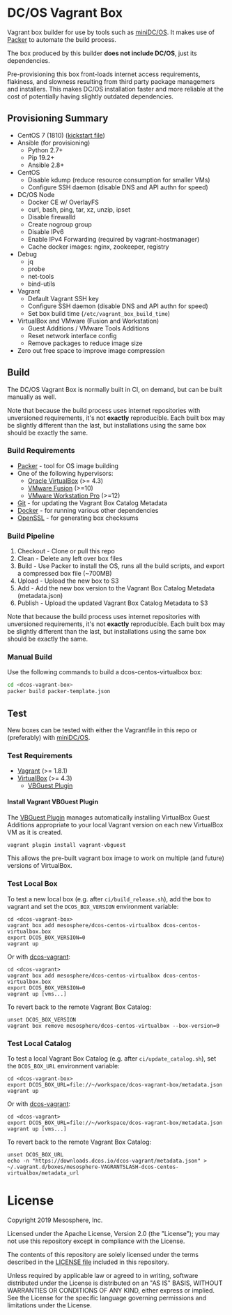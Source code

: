 # DC/OS Vagrant Box

Vagrant box builder for use by tools such as [miniDC/OS](https://minidcos.readthedocs.io/en/latest/).  It makes use of [Packer](https://www.packer.io/) to automate the build process.

The box produced by this builder **does not include DC/OS**, just its dependencies.

Pre-provisioning this box front-loads internet access requirements, flakiness, and slowness resulting from third party package managemers and installers. This makes DC/OS installation faster and more reliable at the cost of potentially having slightly outdated dependencies.

## Provisioning Summary

- CentOS 7 (1810) ([kickstart file](http/ks.cfg))
- Ansible (for provisioning)
  - Python 2.7+
  - Pip 19.2+
  - Ansible 2.8+
- CentOS
  - Disable kdump (reduce resource consumption for smaller VMs)
  - Configure SSH daemon (disable DNS and API authn for speed)
- DC/OS Node
  - Docker CE w/ OverlayFS
  - curl, bash, ping, tar, xz, unzip, ipset
  - Disable firewalld
  - Create nogroup group
  - Disable IPv6
  - Enable IPv4 Forwarding (required by vagrant-hostmanager)
  - Cache docker images: nginx, zookeeper, registry
- Debug
  - jq
  - probe
  - net-tools
  - bind-utils
- Vagrant
  - Default Vagrant SSH key
  - Configure SSH daemon (disable DNS and API authn for speed)
  - Set box build time (`/etc/vagrant_box_build_time`)
- VirtualBox and VMware (Fusion and Workstation)
  - Guest Additions / VMware Tools Additions
  - Reset network interface config
  - Remove packages to reduce image size
- Zero out free space to improve image compression

## Build

The DC/OS Vagrant Box is normally built in CI, on demand, but can be built manually as well.

Note that because the build process uses internet repositories with unversioned requirements, it's not **exactly** reproducible. Each built box may be slightly different than the last, but installations using the same box should be exactly the same.


### Build Requirements

- [Packer](https://www.packer.io/) - tool for OS image building
- One of the following hypervisors:
    - [Oracle VirtualBox](https://www.virtualbox.org/) (>= 4.3)
    - [VMware Fusion](https://www.vmware.com/uk/products/fusion.html) (>=10)
    - [VMware Workstation Pro](https://www.vmware.com/uk/products/workstation-pro.html) (>=12)
- [Git](https://git-scm.com/) - for updating the Vagrant Box Catalog Metadata
- [Docker](https://www.docker.com/) - for running various other dependencies
- [OpenSSL](https://www.openssl.org/) - for generating box checksums

### Build Pipeline

1. Checkout - Clone or pull this repo
1. Clean - Delete any left over box files
1. Build - Use Packer to install the OS, runs all the build scripts, and export a compressed box file (~700MB)
1. Upload - Upload the new box to S3
1. Add - Add the new box version to the Vagrant Box Catalog Metadata (metadata.json)
1. Publish - Upload the updated Vagrant Box Catalog Metadata to S3

Note that because the build process uses internet repositories with unversioned requirements, it's not **exactly** reproducible. Each built box may be slightly different than the last, but installations using the same box should be exactly the same.

### Manual Build

Use the following commands to build a dcos-centos-virtualbox box:

```bash
cd <dcos-vagrant-box>
packer build packer-template.json
```

## Test

New boxes can be tested with either the Vagrantfile in this repo or (preferably) with [miniDC/OS](https://minidcos.readthedocs.io/en/latest/).

### Test Requirements

- [Vagrant](https://www.vagrantup.com/) (>= 1.8.1)
- [VirtualBox](https://www.virtualbox.org/) (>= 4.3)
  - [VBGuest Plugin](https://github.com/dotless-de/vagrant-vbguest)

#### Install Vagrant VBGuest Plugin

The [VBGuest Plugin](https://github.com/dotless-de/vagrant-vbguest) manages automatically installing VirtualBox Guest Additions appropriate to your local Vagrant version on each new VirtualBox VM as it is created.

```bash
vagrant plugin install vagrant-vbguest
```

This allows the pre-built vagrant box image to work on multiple (and future) versions of VirtualBox.

### Test Local Box

To test a new local box (e.g. after `ci/build_release.sh`), add the box to vagrant and set the `DCOS_BOX_VERSION` environment variable:

```
cd <dcos-vagrant-box>
vagrant box add mesosphere/dcos-centos-virtualbox dcos-centos-virtualbox.box
export DCOS_BOX_VERSION=0
vagrant up
```

Or with [dcos-vagrant](https://github.com/mesosphere/dcos-vagrant):

```
cd <dcos-vagrant>
vagrant box add mesosphere/dcos-centos-virtualbox dcos-centos-virtualbox.box
export DCOS_BOX_VERSION=0
vagrant up [vms...]
```

To revert back to the remote Vagrant Box Catalog:

```
unset DCOS_BOX_VERSION
vagrant box remove mesosphere/dcos-centos-virtualbox --box-version=0
```

### Test Local Catalog

To test a local Vagrant Box Catalog (e.g. after `ci/update_catalog.sh`), set the `DCOS_BOX_URL` environment variable:

```
cd <dcos-vagrant-box>
export DCOS_BOX_URL=file://~/workspace/dcos-vagrant-box/metadata.json
vagrant up
```

Or with [dcos-vagrant](https://github.com/mesosphere/dcos-vagrant):

```
cd <dcos-vagrant>
export DCOS_BOX_URL=file://~/workspace/dcos-vagrant-box/metadata.json
vagrant up [vms...]
```

To revert back to the remote Vagrant Box Catalog:

```
unset DCOS_BOX_URL
echo -n "https://downloads.dcos.io/dcos-vagrant/metadata.json" > ~/.vagrant.d/boxes/mesosphere-VAGRANTSLASH-dcos-centos-virtualbox/metadata_url
```

# License

Copyright 2019 Mesosphere, Inc.

Licensed under the Apache License, Version 2.0 (the "License");
you may not use this repository except in compliance with the License.

The contents of this repository are solely licensed under the terms described in the [LICENSE file](./LICENSE) included in this repository.

Unless required by applicable law or agreed to in writing, software
distributed under the License is distributed on an "AS IS" BASIS,
WITHOUT WARRANTIES OR CONDITIONS OF ANY KIND, either express or implied.
See the License for the specific language governing permissions and
limitations under the License.
